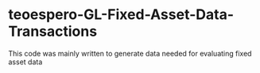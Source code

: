 # teoespero-GL-Fixed-Asset-Data-Transactions
This code was mainly written to generate data needed for evaluating fixed asset data
